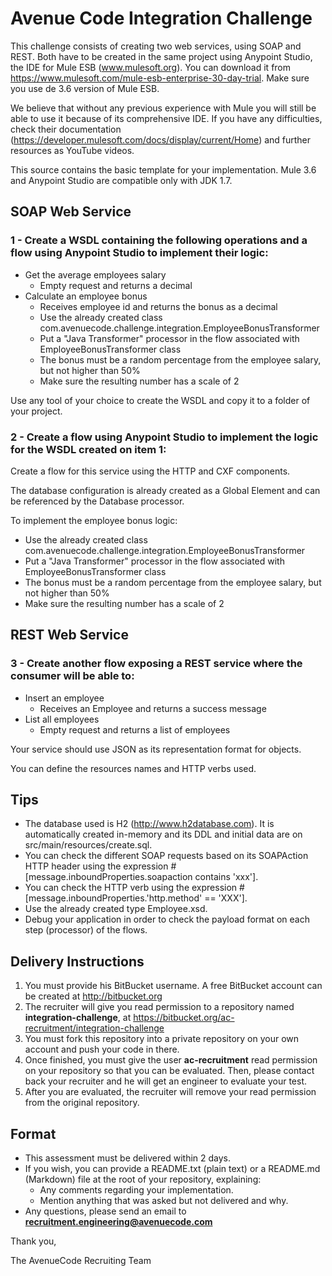 # Avenue Code Integration Challenge

This challenge consists of creating two web services, using SOAP and REST.
Both have to be created in the same project using Anypoint Studio, the IDE for Mule ESB (www.mulesoft.org). You can download it from https://www.mulesoft.com/mule-esb-enterprise-30-day-trial. Make sure you use de 3.6 version of Mule ESB.

We believe that without any previous experience with Mule you will still be able to use it because of its comprehensive IDE. If you have any difficulties, check their documentation (https://developer.mulesoft.com/docs/display/current/Home) and further resources as YouTube videos.

This source contains the basic template for your implementation.
Mule 3.6 and Anypoint Studio are compatible only with JDK 1.7.

## SOAP Web Service

### 1 - Create a WSDL containing the following operations and a flow using Anypoint Studio to implement their logic:

* Get the average employees salary
	* Empty request and returns a decimal
* Calculate an employee bonus
	* Receives employee id and returns the bonus as a decimal
	* Use the already created class com.avenuecode.challenge.integration.EmployeeBonusTransformer
	* Put a "Java Transformer" processor in the flow associated with EmployeeBonusTransformer class
	* The bonus must be a random percentage from the employee salary, but not higher than 50%
	* Make sure the resulting number has a scale of 2

Use any tool of your choice to create the WSDL and copy it to a folder of your project.


### 2 - Create a flow using Anypoint Studio to implement the logic for the WSDL created on item 1:

Create a flow for this service using the HTTP and CXF components.

The database configuration is already created as a Global Element and can be referenced by the Database processor.

To implement the employee bonus logic:

* Use the already created class com.avenuecode.challenge.integration.EmployeeBonusTransformer
* Put a "Java Transformer" processor in the flow associated with EmployeeBonusTransformer class
* The bonus must be a random percentage from the employee salary, but not higher than 50%
* Make sure the resulting number has a scale of 2
   
## REST Web Service

### 3 - Create another flow exposing a REST service where the consumer will be able to:
* Insert an employee
	* Receives an Employee and returns a success message
* List all employees
	* Empty request and returns a list of employees

Your service should use JSON as its representation format for objects.

You can define the resources names and HTTP verbs used.

## Tips
* The database used is H2 (http://www.h2database.com). It is automatically created in-memory and its DDL and initial data are on src/main/resources/create.sql.
* You can check the different SOAP requests based on its SOAPAction HTTP header using the expression #[message.inboundProperties.soapaction contains 'xxx'].
* You can check the HTTP verb using the expression #[message.inboundProperties.'http.method' == 'XXX'].
* Use the already created type Employee.xsd.
* Debug your application in order to check the payload format on each step (processor) of the flows.

## Delivery Instructions

1. You must provide his BitBucket username. A free BitBucket account can be created at http://bitbucket.org
1. The recruiter will give you read permission to a repository named **integration-challenge**, at https://bitbucket.org/ac-recruitment/integration-challenge
1. You must fork this repository into a private repository on your own account and push your code in there.
1. Once finished, you must give the user **ac-recruitment** read permission on your repository so that you can be evaluated. Then, please contact back your recruiter and he will get an engineer to evaluate your test.
1. After you are evaluated, the recruiter will remove your read permission from the original repository.

## Format

* This assessment must be delivered within 2 days.
* If you wish, you can provide a README.txt (plain text) or a README.md (Markdown) file at the root of your repository, explaining:
    * Any comments regarding your implementation.
    * Mention anything that was asked but not delivered and why.
* Any questions, please send an email to **recruitment.engineering@avenuecode.com**

Thank you,

The AvenueCode Recruiting Team